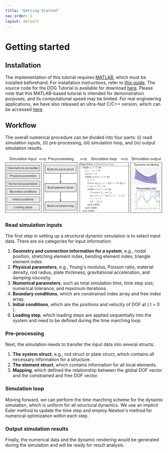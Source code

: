 ```yaml
---
title: "Getting Started"
nav_order: 2
layout: default
---
```


# Getting started
## Installation
The implementation of this tutorial requires [MATLAB](https://www.mathworks.com/products/matlab.html), which must be installed beforehand. For installation instructions, refer to [this guide](https://www.mathworks.com/help/install/ug/install-products-with-internet-connection.html). The source code for the DDG Tutorial is available for download [here](https://github.com/weicheng-huang-mechanics/DDG_Tutorial). Please note that this MATLAB-based tutorial is intended for demonstration purposes, and its computational speed may be limited. For real engineering applications, we have also released an ultra-fast C/C++ version, which can be accessed [here](https://github.com/weicheng-huang-mechanics/DDG_Tutorial_Fast).

## Workflow

The overall numerical procedure can be divided into four parts: (i) read simulation inputs, (ii) pre-processing, (iii) simulation loop, and (iv) output simulation results.

![Algorithm](assets/figures/process.png)

### Read simulation inputs

The first step in setting up a structural dynamic simulation is to select input data. There are six categories for input information:

1. **Geometry and connection information for a system**, e.g., nodal position, stretching element index, bending element index, triangle element index.
2. **Physical parameters**, e.g., Young's modulus, Poisson ratio, material density, rod radius, plate thickness, gravitational acceleration, and damping viscosity.
3. **Numerical parameters**, such as total simulation time, time step size, numerical tolerance, and maximum iterations.
4. **Boundary conditions**, which are constrained index array and free index array.
5. **Initial conditions**, which are the positions and velocity of DOF at \( t = 0 \).
6. **Loading step**, which loading steps are applied sequentially into the system and need to be defined during the time marching loop.

### Pre-processing

Next, the simulation needs to transfer the input data into several structs:

1. **The system struct**, e.g., rod struct or plate struct, which contains all necessary information for a structure.
2. **The element struct**, which contains information for all local elements.
3. **Mapping**, which defined the relationship between the global DOF vector and the constrained and free DOF vector.

### Simulation loop

Moving forward, we can perform the time marching scheme for the dynamic simulation, which is uniform for all structural dynamics. We use an implicit Euler method to update the time step and employ Newton's method for numerical optimization within each step.

### Output simulation results

Finally, the numerical data and the dynamic rendering would be generated during the simulation and will be ready for result analysis. 
